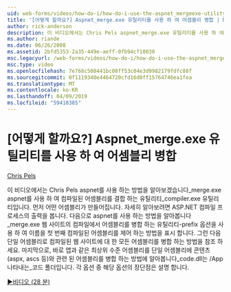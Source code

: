 ```yaml
---
uid: web-forms/videos/how-do-i/how-do-i-use-the-aspnet_mergeexe-utility-to-merge-assemblies
title: '[어떻게 할까요?] Aspnet_merge.exe 유틸리티를 사용 하 여 어셈블리 병합 | Microsoft Docs'
author: rick-anderson
description: 이 비디오에서는 Chris Pels aspnet_merge.exe 유틸리티를 사용 하 여 aspnet_compiler.exe 유틸리티를 사용 하 여 컴파일된 어셈블리를 결합 하는 방법을 알아보겠습니다...
ms.author: riande
ms.date: 06/26/2008
ms.assetid: 2bfd5353-2a35-449e-aeff-0fb94cf10030
msc.legacyurl: /web-forms/videos/how-do-i/how-do-i-use-the-aspnet_mergeexe-utility-to-merge-assemblies
msc.type: video
ms.openlocfilehash: 7e768c508441bc08ff53c04e3d9982179fdfc88f
ms.sourcegitcommit: 0f1119340e4464720cfd16d0ff15764746ea1fea
ms.translationtype: MT
ms.contentlocale: ko-KR
ms.lasthandoff: 04/09/2019
ms.locfileid: "59410385"
---
```

# <a name="how-do-i-use-the-aspnetmergeexe-utility-to-merge-assemblies"></a>[어떻게 할까요?] Aspnet_merge.exe 유틸리티를 사용 하 여 어셈블리 병합

[Chris Pels](https://twitter.com/chrispels)

이 비디오에서는 Chris Pels aspnet를 사용 하는 방법을 알아보겠습니다\_merge.exe aspnet를 사용 하 여 컴파일된 어셈블리를 결합 하는 유틸리티\_compiler.exe 유틸리티입니다. 먼저 어떤 어셈블리가 만들어집니다. 자세히 알아보려면 ASP.NET 컴파일 프로세스의 출력을 봅니다. 다음으로 aspnet를 사용 하는 방법을 알아봅니다\_merge.exe 웹 사이트의 컴파일에서 어셈블리를 병합 하는 유틸리티-prefix 옵션을 사용 하 여 이름을 첫 번째 컴파일된 어셈블리를 제어 하는 방법을 표시 합니다. 그런 다음 단일 어셈블리로 컴파일된 웹 사이트에 대 한 모든 어셈블리를 병합 하는 방법을 참조 하세요. 마지막으로, 바로 앱과 같은 최상위 수준 어셈블리를 단일 어셈블리에 콘텐츠 (aspx, ascs 등)와 관련 된 어셈블리를 병합 하는 방법에 알아봅니다\_code.dll는 /App 나타내는\_코드 폴더입니다. 각 옵션 중 해당 옵션의 장단점은 설명 합니다.

[&#9654;비디오 (28 분)](https://channel9.msdn.com/Blogs/ASP-NET-Site-Videos/how-do-i-use-the-aspnet_mergeexe-utility-to-merge-assemblies)
